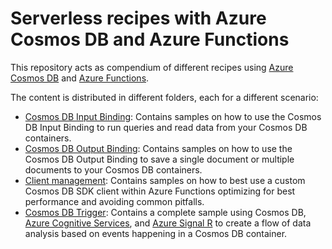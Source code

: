 # Serverless recipes with Azure Cosmos DB and Azure Functions

This repository acts as compendium of different recipes using [Azure Cosmos DB](https://docs.microsoft.com/azure/cosmos-db/) and [Azure Functions](https://docs.microsoft.com/azure/azure-functions/).

The content is distributed in different folders, each for a different scenario:

* [Cosmos DB Input Binding](./cosmosdbinputbinding): Contains samples on how to use the Cosmos DB Input Binding to 
run queries and read data from your Cosmos DB containers.
* [Cosmos DB Output Binding](./cosmosdboutputbinding): Contains samples on how to use the Cosmos DB Output Binding to save a single document or multiple documents to your Cosmos DB containers.
* [Client management](./cosmosdbstaticclient): Contains samples on how to best use a custom Cosmos DB SDK client within Azure Functions optimizing for best performance and avoiding common pitfalls.
* [Cosmos DB Trigger](./cosmosdbtrigger): Contains a complete sample using Cosmos DB, [Azure Cognitive Services](https://azure.microsoft.com/services/cognitive-services/), and [Azure Signal R](https://azure.microsoft.com/services/signalr-service/) to create a flow of data analysis based on events happening in a Cosmos DB container.